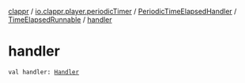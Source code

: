 [clappr](../../../index.md) / [io.clappr.player.periodicTimer](../../index.md) / [PeriodicTimeElapsedHandler](../index.md) / [TimeElapsedRunnable](index.md) / [handler](.)

# handler

`val handler: `[`Handler`](https://developer.android.com/reference/android/os/Handler.html)
